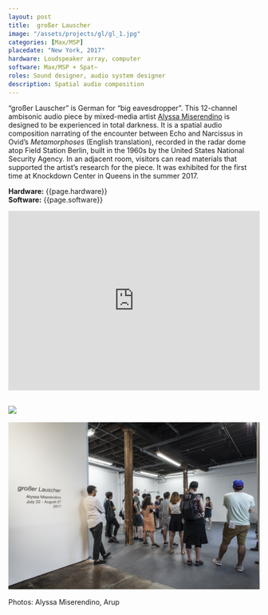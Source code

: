 ```yaml
---
layout: post
title:  großer Lauscher
image: "/assets/projects/gl/gl_1.jpg"
categories: [Max/MSP]
placedate: "New York, 2017"
hardware: Loudspeaker array, computer
software: Max/MSP + Spat~
roles: Sound designer, audio system designer
description: Spatial audio composition
---
```


<p>“großer Lauscher” is German for “big eavesdropper”. This 12-channel ambisonic audio piece by mixed-media artist <a href="https://www.alyssamiserendino.com/" target="blank">Alyssa Miserendino</a> is designed to be experienced in total darkness. It is a spatial audio composition narrating of the encounter between Echo and Narcissus in Ovid’s <i>Metamorphoses</i> (English translation), recorded in the radar dome atop Field Station Berlin, built in the 1960s by the United States National Security Agency. In an adjacent room, visitors can read materials that supported the artist’s research for the piece. It was exhibited for the first time at Knockdown Center in Queens in the summer 2017.
</p>

<p><b>Hardware:</b> {{page.hardware}}<br/>
<b>Software:</b> {{page.software}}</p>

<iframe title="vimeo-player" src="https://player.vimeo.com/video/229271918" width="100%" height="360" frameborder="0" allowfullscreen></iframe>

<p style="margin-top: 2em;"><img src="{{ page.image }}"></p>
<p><img src="/assets/projects/gl/gl_2.jpg"></p>
<p class="inline-descr">Photos: Alyssa Miserendino, Arup</p>